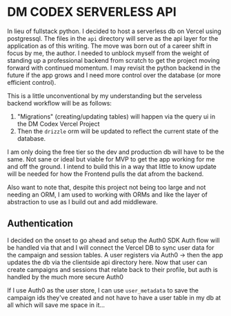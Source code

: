 # DM CODEX SERVERLESS API
In lieu of fullstack python. I decided to host a serverless db on Vercel using postgressql. The files in the `api` directory will serve as the api layer for the application as of this writing. The move was born out of a career shift in focus by me, the author. I needed to unblock myself from the weight of standing up a professional backend from scratch to get the project moving forward with continued momentum. I may revisit the python backend in the future if the app grows and I need more control over the database (or more efficient control).

This is a little unconventional by my understanding but the serveless backend workflow will be as follows:
1. "Migrations" (creating/updating tables) will happen via the query ui in the DM Codex Vercel Project
2. Then the `drizzle` orm will be updated to reflect the current state of the database.

I am only doing the free tier so the dev and production db will have to be the same. Not sane or ideal but viable for MVP to get the app working for me and off the ground. I intend to build this in a way that little to know update will be needed for how the Frontend pulls the dat afrom the backend.

Also want to note that, despite this project not being too large and not needing an ORM, I am used to working with ORMs and like the layer of abstraction to use as I build out and add middleware.

## Authentication
I decided on the onset to go ahead and setup the Auth0 SDK
Auth flow will be handled via that and I will connect the Vercel DB to sync user data for the campaign and session tables.
A user registers via Auth0 -> then the app updates the db via the clientside api directory here. Now that user can create campaigns and sessions that relate back to their profile, but auth is handled by the much more secure Auth0

If I use Auth0 as the user store, I can use `user_metadata` to save the campaign ids they've created and not have to have a user table in my db at all which will save me space in it...